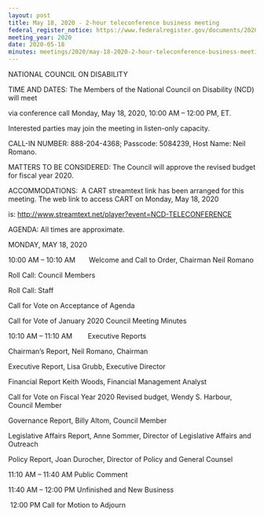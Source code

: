 ```yaml
---
layout: post
title: May 18, 2020 - 2-hour teleconference business meeting
federal_register_notice: https://www.federalregister.gov/documents/2020/04/27/2020-08807/national-council-on-disability-meeting
meeting_year: 2020
date: 2020-05-18
minutes: meetings/2020/may-18-2020-2-hour-teleconference-business-meeting/quarterly-minutes-may-2020-final.pdf
---
```

NATIONAL COUNCIL ON DISABILITY

TIME AND DATES: The Members of the National Council on Disability (NCD) will meet

via conference call Monday, May 18, 2020, 10:00 AM – 12:00 PM, ET. 

Interested parties may join the meeting in listen-only capacity. 

CALL-IN NUMBER: 888-204-4368; Passcode: 5084239, Host Name: Neil Romano.

MATTERS TO BE CONSIDERED: The Council will approve the revised budget for fiscal year 2020. 

ACCOMMODATIONS:  A CART streamtext link has been arranged for this meeting. The web link to access CART on Monday, May 18, 2020

is: http://www.streamtext.net/player?event=NCD-TELECONFERENCE

AGENDA: All times are approximate.

MONDAY, MAY 18, 2020

10:00 AM – 10:10 AM       Welcome and Call to Order, Chairman Neil Romano 

Roll Call: Council Members 

Roll Call: Staff

Call for Vote on Acceptance of Agenda 

Call for Vote of January 2020 Council Meeting Minutes

10:10 AM – 11:10 AM        Executive Reports

Chairman’s Report, Neil Romano, Chairman

Executive Report, Lisa Grubb, Executive Director 

Financial Report Keith Woods, Financial Management Analyst 

Call for Vote on Fiscal Year 2020 Revised budget, Wendy S. Harbour, Council Member 

Governance Report, Billy Altom, Council Member

Legislative Affairs Report, Anne Sommer, Director of Legislative Affairs and Outreach

Policy Report, Joan Durocher, Director of Policy and General Counsel

11:10 AM – 11:40 AM Public Comment

11:40 AM – 12:00 PM Unfinished and New Business

 12:00 PM Call for Motion to Adjourn